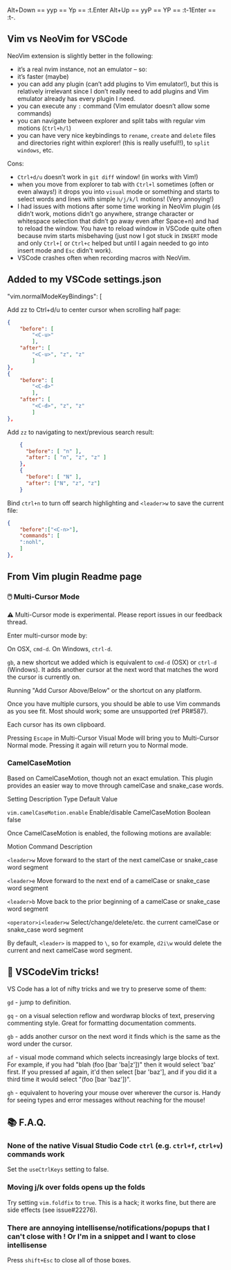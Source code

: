 Alt+Down == yyp == Yp == :t.Enter
Alt+Up == yyP == YP == :t-1Enter == :t-.
## Vim vs NeoVim for VSCode

NeoVim extension is slightly better in the following:
- it’s a real nvim instance, not an emulator – so:
- it’s faster (maybe)
- you can add any plugin (can’t add plugins to Vim emulator!), but this is relatively irrelevant since I don’t really need to add plugins and Vim emulator already has every plugin I need.
- you can execute any `:` command (Vim emulator doesn’t allow some commands)
- you can navigate between explorer and split tabs with regular vim motions (`Ctrl+h/l`)
- you can have very nice keybindings to `rename`, `create` and `delete` files and directories right within explorer! (this is really useful!!), to `split windows`, etc.  

Cons:  
- `Ctrl+d/u` doesn’t work in `git diff` window! (in works with Vim!)
- when you move from explorer to tab with `Ctrl+l` sometimes (often or even always!) it drops you into `visual` mode or something and starts to select words and lines with simple `h/j/k/l` motions! (Very annoying!)
- I had issues with motions after some time working in NeoVim plugin (`d$` didn’t work, motions didn’t go anywhere, strange character or whitespace selection that didn’t go away even after Space+n) and had to reload the window. You have to reload window in VSCode quite often because nvim starts misbehaving (just now I got stuck in `INSERT` mode and only `Ctrl+[` or `Ctrl+c` helped but until I again needed to go into insert mode and `Esc` didn't work).
- VSCode crashes often when recording macros with NeoVim.

## Added to my VSCode settings.json

"vim.normalModeKeyBindings": [

Add zz to Ctrl+d/u to center cursor when scrolling half page:
```json
{
	"before": [
		"<C-u>" 
		],
	"after": [
		"<C-u>", "z", "z"
		]
},
{
	"before": [
		"<C-d>"
		],
	"after": [
		"<C-d>", "z", "z"
		]
},
```

Add `zz` to navigating to next/previous search result:
```json
    {
      "before": [ "n" ],
      "after": [ "n", "z", "z" ]
    },
    {
      "before": [ "N" ],
      "after": ["N", "z", "z"]
    }


```
Bind `ctrl+n` to turn off search highlighting and `<leader>w` to save the current file:
```json
{
	"before":["<C-n>"],
	"commands": [
	":nohl",
	]
},
```
  

## From Vim plugin Readme page
### 🖱️ Multi-Cursor Mode

**:warning:** Multi-Cursor mode is experimental. Please report issues in our feedback thread.

Enter multi-cursor mode by:

On OSX, `cmd-d`. On Windows, `ctrl-d`.

`gb`, a new shortcut we added which is equivalent to `cmd-d` (OSX) or `ctrl-d` (Windows). It adds another cursor at the next word that matches the word the cursor is currently on.

Running "Add Cursor Above/Below" or the shortcut on any platform.

Once you have multiple cursors, you should be able to use Vim commands as you see fit. Most should work; some are unsupported (ref PR#587).

Each cursor has its own clipboard.

Pressing `Escape` in Multi-Cursor Visual Mode will bring you to Multi-Cursor Normal mode. Pressing it again will return you to Normal mode.

### **CamelCaseMotion**

Based on CamelCaseMotion, though not an exact emulation. This plugin provides an easier way to move through camelCase and snake_case words.

  Setting Description Type Default Value

`vim.camelCaseMotion.enable` Enable/disable CamelCaseMotion Boolean false

Once CamelCaseMotion is enabled, the following motions are available:

Motion Command Description

`<leader>w` Move forward to the start of the next camelCase or snake_case word segment

`<leader>e` Move forward to the next end of a camelCase or snake_case word segment

`<leader>b` Move back to the prior beginning of a camelCase or snake_case word segment

`<operator>i<leader>w` Select/change/delete/etc. the current camelCase or snake_case word segment

By default, `<leader>` is mapped to `\`, so for example, `d2i\w` would delete the current and next camelCase word segment.

## 🎩 VSCodeVim tricks!

VS Code has a lot of nifty tricks and we try to preserve some of them:

`gd` - jump to definition.

`gq` - on a visual selection reflow and wordwrap blocks of text, preserving commenting style. Great for formatting documentation comments.

`gb` - adds another cursor on the next word it finds which is the same as the word under the cursor.

`af` - visual mode command which selects increasingly large blocks of text. For example, if you had "blah (foo [bar 'ba|z'])" then it would select 'baz' first. If you pressed af again, it'd then select [bar 'baz'], and if you did it a third time it would select "(foo [bar 'baz'])".

`gh` - equivalent to hovering your mouse over wherever the cursor is. Handy for seeing types and error messages without reaching for the mouse!

## 📚 F.A.Q.

### None of the native Visual Studio Code `ctrl` (e.g. `ctrl+f`, `ctrl+v`) commands work

Set the `useCtrlKeys` setting to false.

### Moving j/k over folds opens up the folds

Try setting `vim.foldfix` to `true`. This is a hack; it works fine, but there are side effects (see issue#22276).

### There are annoying intellisense/notifications/popups that I can't close with <esc>! Or I'm in a snippet and I want to close intellisense

Press `shift+Esc` to close all of those boxes.

